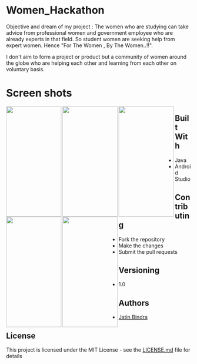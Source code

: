 # Women_Hackathon

Objective and dream of my project : The women who are studying can take advice from professional women and government
employee who are already experts in that field. So student women are seeking help from expert women.
Hence "For The Women , By The Women..!!".

I don't aim to form a project or product but a community of women around the globe who are helping each other and
learning from each other on voluntary basis.


# Screen shots

<img src="https://user-images.githubusercontent.com/23710417/37267006-daa2c3ee-25e3-11e8-9109-7414eceb657a.png" height="300" width="150" align="left" >
<img src="https://user-images.githubusercontent.com/23710417/37267005-da7382a0-25e3-11e8-93b7-48ae3e160753.png" height="300" width="150" align="left" >
<img src="https://user-images.githubusercontent.com/23710417/37266991-c5e7889a-25e3-11e8-804a-ca8b9cfda51b.png" height="300" width="150" align="left" >
<img src="https://user-images.githubusercontent.com/23710417/37266990-c5b8cc1c-25e3-11e8-980f-dfc75ffa6c5a.png" height="300" width="150" align="left" >
<img src="https://user-images.githubusercontent.com/23710417/37267007-dad48154-25e3-11e8-92b2-8910a2cb3f46.png" height="300" width="150" align="left" >


#
#

#
#
#
#

#
#


#
#


## Built With

* Java
* Android Studio

## Contributing

* Fork the repository
* Make the changes
* Submit the pull requests


## Versioning

* 1.0

## Authors

 -  [Jatin Bindra](https://www.linkedin.com/in/jb1998/)

## License

This project is licensed under the MIT License - see the [LICENSE.md](LICENSE.md) file for details
